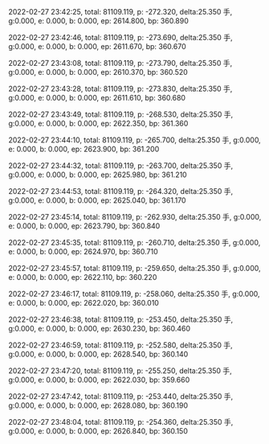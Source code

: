 2022-02-27 23:42:25, total: 81109.119, p: -272.320, delta:25.350 手, g:0.000, e: 0.000, b: 0.000, ep: 2614.800, bp: 360.890

2022-02-27 23:42:46, total: 81109.119, p: -273.690, delta:25.350 手, g:0.000, e: 0.000, b: 0.000, ep: 2611.670, bp: 360.670

2022-02-27 23:43:08, total: 81109.119, p: -273.790, delta:25.350 手, g:0.000, e: 0.000, b: 0.000, ep: 2610.370, bp: 360.520

2022-02-27 23:43:28, total: 81109.119, p: -273.830, delta:25.350 手, g:0.000, e: 0.000, b: 0.000, ep: 2611.610, bp: 360.680

2022-02-27 23:43:49, total: 81109.119, p: -268.530, delta:25.350 手, g:0.000, e: 0.000, b: 0.000, ep: 2622.350, bp: 361.360

2022-02-27 23:44:10, total: 81109.119, p: -265.700, delta:25.350 手, g:0.000, e: 0.000, b: 0.000, ep: 2623.900, bp: 361.200

2022-02-27 23:44:32, total: 81109.119, p: -263.700, delta:25.350 手, g:0.000, e: 0.000, b: 0.000, ep: 2625.980, bp: 361.210

2022-02-27 23:44:53, total: 81109.119, p: -264.320, delta:25.350 手, g:0.000, e: 0.000, b: 0.000, ep: 2625.040, bp: 361.170

2022-02-27 23:45:14, total: 81109.119, p: -262.930, delta:25.350 手, g:0.000, e: 0.000, b: 0.000, ep: 2623.790, bp: 360.840

2022-02-27 23:45:35, total: 81109.119, p: -260.710, delta:25.350 手, g:0.000, e: 0.000, b: 0.000, ep: 2624.970, bp: 360.710

2022-02-27 23:45:57, total: 81109.119, p: -259.650, delta:25.350 手, g:0.000, e: 0.000, b: 0.000, ep: 2622.110, bp: 360.220

2022-02-27 23:46:17, total: 81109.119, p: -258.060, delta:25.350 手, g:0.000, e: 0.000, b: 0.000, ep: 2622.020, bp: 360.010

2022-02-27 23:46:38, total: 81109.119, p: -253.450, delta:25.350 手, g:0.000, e: 0.000, b: 0.000, ep: 2630.230, bp: 360.460

2022-02-27 23:46:59, total: 81109.119, p: -252.580, delta:25.350 手, g:0.000, e: 0.000, b: 0.000, ep: 2628.540, bp: 360.140

2022-02-27 23:47:20, total: 81109.119, p: -255.250, delta:25.350 手, g:0.000, e: 0.000, b: 0.000, ep: 2622.030, bp: 359.660

2022-02-27 23:47:42, total: 81109.119, p: -253.440, delta:25.350 手, g:0.000, e: 0.000, b: 0.000, ep: 2628.080, bp: 360.190

2022-02-27 23:48:04, total: 81109.119, p: -254.360, delta:25.350 手, g:0.000, e: 0.000, b: 0.000, ep: 2626.840, bp: 360.150